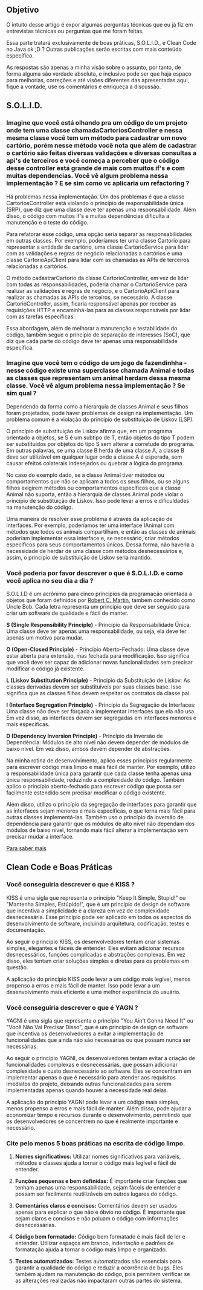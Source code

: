## Objetivo

O intuíto desse artigo é expor algumas perguntas técnicas que eu já fiz em entrevistas técnicas ou perguntas que me foram feitas.

Essa parte tratará exclusivamente de boas práticas, S.O.L.I.D., e Clean Code no Java ok ;D ? Outras publicações serão escritas com mais conteúdo específico.

As respostas são apenas a minha visão sobre o assunto, por tanto, de forma alguma são verdade absoluta, e inclusive pode ser que haja espaço para melhorias, correções e até visões diferentes das apresentadas aqui, fique a vontade, use os comentários e enriqueça a discussão.

## S.O.L.I.D.

### **Imagine que você está olhando pra um código de um projeto onde tem uma classe chamadaCartoriosController e nessa mesma classe você tem um método para cadastrar um novo cartório, porém nesse método você nota que além de cadastrar o cartório são feitas diversas validações e diversas consultas a api's de terceiros e você começa a perceber que o código desse controller está grande de mais com muitos if's e com muitas dependencias. Você vê algum problema nessa implementação ? E se sim como vc aplicaria um refactoring ?**

Há problemas nessa implementação. Um dos problemas é que a classe CartoriosController está violando o princípio de responsabilidade única (SRP), que diz que uma classe deve ter apenas uma responsabilidade. Além disso, o código com muitos if's e muitas dependências dificulta a manutenção e o teste do código.

Para refatorar esse código, uma opção seria separar as responsabilidades em outras classes. Por exemplo, poderíamos ter uma classe Cartorio para representar a entidade de cartório, uma classe CartorioService para lidar com as validações e regras de negócio relacionadas a cartórios e uma classe CartorioApiClient para lidar com as chamadas às APIs de terceiros relacionadas a cartórios.

O método cadastrarCartorio da classe CartorioController, em vez de lidar com todas as responsabilidades, poderia chamar o CartorioService para realizar as validações e regras de negócio, e o CartorioApiClient para realizar as chamadas às APIs de terceiros, se necessário. A classe CartorioController, assim, ficaria responsável apenas por receber as requisições HTTP e encaminhá-las para as classes responsáveis por lidar com as tarefas específicas.

Essa abordagem, além de melhorar a manutenção e testabilidade do código, também segue o princípio de separação de interesses (SoC), que diz que cada parte do código deve ter apenas uma responsabilidade específica.

### **Imagine que você tem o código de um jogo de fazendinhha - nesse código existe uma superclasse chamada Animal e todas as classes que representam um animal herdam dessa mesma classe. Você vê algum problema nessa implementação ? Se sim qual ?**

Dependendo da forma como a hierarquia de classes Animal e seus filhos foram projetados, pode haver problemas de design na implementação. Um problema comum é a violação do princípio de substituição de Liskov (LSP).

O princípio de substituição de Liskov afirma que, em um programa orientado a objetos, se S é um subtipo de T, então objetos do tipo T podem ser substituídos por objetos do tipo S sem alterar a corretude do programa. Em outras palavras, se uma classe B herda de uma classe A, a classe B deve ser utilizável em qualquer lugar onde a classe A é esperada, sem causar efeitos colaterais indesejados ou quebrar a lógica do programa.

No caso do exemplo dado, se a classe Animal tiver métodos ou comportamentos que não se aplicam a todos os seus filhos, ou se alguns filhos exigirem métodos ou comportamentos específicos que a classe Animal não suporta, então a hierarquia de classes Animal pode violar o princípio de substituição de Liskov. Isso pode levar a erros e dificuldades na manutenção do código.

Uma maneira de resolver esse problema é através da aplicação de interfaces. Por exemplo, poderíamos ter uma interface IAnimal com métodos que todos os animais compartilham, e então as classes de animais poderiam implementar essa interface e, se necessário, criar métodos específicos para seus comportamentos únicos. Dessa forma, não haveria a necessidade de herdar de uma classe com métodos desnecessários e, assim, o princípio de substituição de Liskov seria mantido.

### **Você poderia por favor descrever o que é S.O.L.I.D. e como você aplica no seu dia a dia ?**

S.O.L.I.D é um acrônimo para cinco princípios da programação orientada a objetos que foram definidos por [Robert C. Martin](https://pt.wikipedia.org/wiki/Robert_Cecil_Martin), também conhecido como Uncle Bob. Cada letra representa um princípio que deve ser seguido para criar um software de qualidade e fácil de manter.

**S (Single Responsibility Principle)** - Princípio da Responsabilidade Única: Uma classe deve ter apenas uma responsabilidade, ou seja, ela deve ter apenas um motivo para mudar.

**O (Open-Closed Principle)** - Princípio Aberto-Fechado: Uma classe deve estar aberta para extensão, mas fechada para modificação. Isso significa que você deve ser capaz de adicionar novas funcionalidades sem precisar modificar o código já existente.

**L (Liskov Substitution Principle)** - Princípio da Substituição de Liskov: As classes derivadas devem ser substituíveis por suas classes base. Isso significa que as classes filhas devem respeitar os contratos da classe pai.

**I (Interface Segregation Principle)** - Princípio da Segregação de Interfaces: Uma classe não deve ser forçada a implementar interfaces que ela não usa. Em vez disso, as interfaces devem ser segregadas em interfaces menores e mais específicas.

**D (Dependency Inversion Principle)** - Princípio da Inversão de Dependência: Módulos de alto nível não devem depender de módulos de baixo nível. Em vez disso, ambos devem depender de abstrações.

Na minha rotina de desenvolvimento, aplico esses princípios regularmente para escrever código mais limpo e mais fácil de manter. Por exemplo, utilizo a responsabilidade única para garantir que cada classe tenha apenas uma única responsabilidade, reduzindo a complexidade do código. Também aplico o princípio aberto-fechado para escrever código que possa ser facilmente estendido sem precisar modificar o código existente.

Além disso, utilizo o princípio da segregação de interfaces para garantir que as interfaces sejam menores e mais específicas, o que torna mais fácil para outras classes implementá-las. Também uso o princípio da inversão de dependência para garantir que os módulos de alto nível não dependam dos módulos de baixo nível, tornando mais fácil alterar a implementação sem precisar mudar a interface.

[Para saber mais](https://medium.com/backticks-tildes/the-s-o-l-i-d-principles-in-pictures-b34ce2f1e898)

## Clean Code e Boas Práticas

### **Você conseguiria descrever o que é KISS ?**

KISS é uma sigla que representa o princípio "Keep It Simple, Stupid!" ou "Mantenha Simples, Estúpido!", que é um princípio de design de software que incentiva a simplicidade e a clareza em vez de complexidade desnecessária. Esse princípio pode ser aplicado em todos os aspectos do desenvolvimento de software, incluindo arquitetura, codificação, testes e documentação.

Ao seguir o princípio KISS, os desenvolvedores tentam criar sistemas simples, elegantes e fáceis de entender. Eles evitam adicionar recursos desnecessários, funções complicadas e abstrações complexas. Em vez disso, eles tentam criar soluções simples e diretas para os problemas em questão.

A aplicação do princípio KISS pode levar a um código mais legível, menos propenso a erros e mais fácil de manter. Isso pode levar a um desenvolvimento mais eficiente e uma melhor experiência do usuário.

### **Você conseguiria descrever o que é YAGN ?**
YAGNI é uma sigla que representa o princípio "You Ain't Gonna Need It" ou "Você Não Vai Precisar Disso", que é um princípio de design de software que incentiva os desenvolvedores a evitar a implementação de funcionalidades que ainda não são necessárias ou que possam nunca ser necessárias.

Ao seguir o princípio YAGNI, os desenvolvedores tentam evitar a criação de funcionalidades complexas e desnecessárias, que possam adicionar complexidade e custo desnecessário ao software. Eles se concentram em implementar apenas o que é necessário para atender aos requisitos imediatos do projeto, deixando outras funcionalidades para serem implementadas apenas quando houver a necessidade real delas.

A aplicação do princípio YAGNI pode levar a um código mais simples, menos propenso a erros e mais fácil de manter. Além disso, pode ajudar a economizar tempo e recursos durante o desenvolvimento, permitindo que os desenvolvedores se concentrem no que é realmente importante e necessário.

### **Cite pelo menos 5 boas práticas na escrita de código limpo.**

1. **Nomes significativos:** Utilizar nomes significativos para variáveis, métodos e classes ajuda a tornar o código mais legível e fácil de entender.

2. **Funções pequenas e bem definidas:** É importante criar funções que tenham apenas uma responsabilidade, sejam fáceis de entender e possam ser facilmente reutilizáveis em outros lugares do código.

3. **Comentários claros e concisos:** Comentários devem ser usados apenas para explicar o que não é óbvio no código. É importante que sejam claros e concisos e não poluam o código com informações desnecessárias.

4. **Código bem formatado:** Código bem formatado é mais fácil de ler e entender. Utilizar espaços em branco, indentação e padrões de formatação ajuda a tornar o código mais limpo e organizado.

5. **Testes automatizados:** Testes automatizados são essenciais para garantir a qualidade do código e reduzir a ocorrência de bugs. Eles também ajudam na manutenção do código, pois permitem verificar se as alterações realizadas não impactaram outras partes do sistema.
